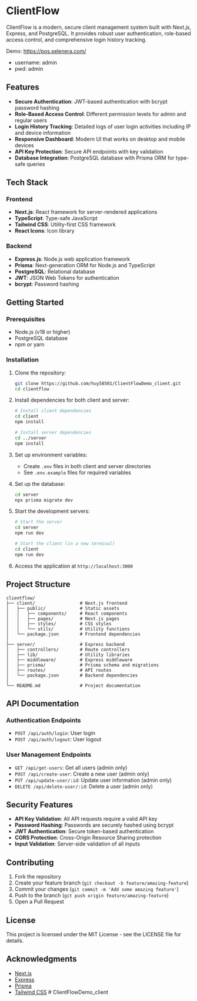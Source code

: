 # ClientFlow

ClientFlow is a modern, secure client management system built with Next.js, Express, and PostgreSQL. It provides robust user authentication, role-based access control, and comprehensive login history tracking.

Demo: https://pos.selenera.com/

- username: admin
- pwd: admin

## Features

- **Secure Authentication**: JWT-based authentication with bcrypt password hashing
- **Role-Based Access Control**: Different permission levels for admin and regular users
- **Login History Tracking**: Detailed logs of user login activities including IP and device information
- **Responsive Dashboard**: Modern UI that works on desktop and mobile devices
- **API Key Protection**: Secure API endpoints with key validation
- **Database Integration**: PostgreSQL database with Prisma ORM for type-safe queries

## Tech Stack

### Frontend

- **Next.js**: React framework for server-rendered applications
- **TypeScript**: Type-safe JavaScript
- **Tailwind CSS**: Utility-first CSS framework
- **React Icons**: Icon library

### Backend

- **Express.js**: Node.js web application framework
- **Prisma**: Next-generation ORM for Node.js and TypeScript
- **PostgreSQL**: Relational database
- **JWT**: JSON Web Tokens for authentication
- **bcrypt**: Password hashing

## Getting Started

### Prerequisites

- Node.js (v18 or higher)
- PostgreSQL database
- npm or yarn

### Installation

1. Clone the repository:

   ```bash
   git clone https://github.com/huy58501/ClientFlowDemo_client.git
   cd clientflow
   ```

2. Install dependencies for both client and server:

   ```bash
   # Install client dependencies
   cd client
   npm install

   # Install server dependencies
   cd ../server
   npm install
   ```

3. Set up environment variables:

   - Create `.env` files in both client and server directories
   - See `.env.example` files for required variables

4. Set up the database:

   ```bash
   cd server
   npx prisma migrate dev
   ```

5. Start the development servers:

   ```bash
   # Start the server
   cd server
   npm run dev

   # Start the client (in a new terminal)
   cd client
   npm run dev
   ```

6. Access the application at `http://localhost:3000`

## Project Structure

```
clientflow/
├── client/                 # Next.js frontend
│   ├── public/             # Static assets
│   │   ├── components/     # React components
│   │   ├── pages/          # Next.js pages
│   │   ├── styles/         # CSS styles
│   │   └── utils/          # Utility functions
│   └── package.json        # Frontend dependencies
│
├── server/                 # Express backend
│   ├── controllers/        # Route controllers
│   ├── lib/                # Utility libraries
│   ├── middleware/         # Express middleware
│   ├── prisma/             # Prisma schema and migrations
│   ├── routes/             # API routes
│   └── package.json        # Backend dependencies
│
└── README.md               # Project documentation
```

## API Documentation

### Authentication Endpoints

- `POST /api/auth/login`: User login
- `POST /api/auth/logout`: User logout

### User Management Endpoints

- `GET /api/get-users`: Get all users (admin only)
- `POST /api/create-user`: Create a new user (admin only)
- `PUT /api/update-user/:id`: Update user information (admin only)
- `DELETE /api/delete-user/:id`: Delete a user (admin only)

## Security Features

- **API Key Validation**: All API requests require a valid API key
- **Password Hashing**: Passwords are securely hashed using bcrypt
- **JWT Authentication**: Secure token-based authentication
- **CORS Protection**: Cross-Origin Resource Sharing protection
- **Input Validation**: Server-side validation of all inputs

## Contributing

1. Fork the repository
2. Create your feature branch (`git checkout -b feature/amazing-feature`)
3. Commit your changes (`git commit -m 'Add some amazing feature'`)
4. Push to the branch (`git push origin feature/amazing-feature`)
5. Open a Pull Request

## License

This project is licensed under the MIT License - see the LICENSE file for details.

## Acknowledgments

- [Next.js](https://nextjs.org/)
- [Express](https://expressjs.com/)
- [Prisma](https://www.prisma.io/)
- [Tailwind CSS](https://tailwindcss.com/) # ClientFlowDemo_client
